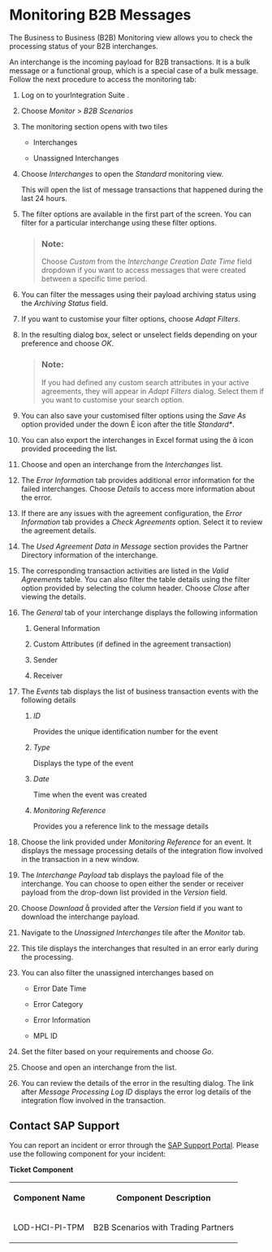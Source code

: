<!-- loiob5e1fc90bfd5471ca332d54e119faeba -->

<link rel="stylesheet" type="text/css" href="../css/sap-icons.css"/>

# Monitoring B2B Messages

The Business to Business \(B2B\) Monitoring view allows you to check the processing status of your B2B interchanges.

An interchange is the incoming payload for B2B transactions. It is a bulk message or a functional group, which is a special case of a bulk message. Follow the next procedure to access the monitoring tab:

1.  Log on to yourIntegration Suite .
2.  Choose *Monitor* \> *B2B Scenarios*
3.  The monitoring section opens with two tiles
    -   Interchanges

    -   Unassigned Interchanges

4.  Choose *Interchanges* to open the *Standard* monitoring view.

    This will open the list of message transactions that happened during the last 24 hours.

5.  The filter options are available in the first part of the screen. You can filter for a particular interchange using these filter options.

    > ### Note:  
    > Choose *Custom* from the *Interchange Creation Date Time* field dropdown if you want to access messages that were created between a specific time period.

6.  You can filter the messages using their payload archiving status using the *Archiving Status* field.
7.  If you want to customise your filter options, choose *Adapt Filters*.
8.  In the resulting dialog box, select or unselect fields depending on your preference and choose *OK*.

    > ### Note:  
    > If you had defined any custom search attributes in your active agreements, they will appear in *Adapt Filters* dialog. Select them if you want to customise your search option.

9.  You can also save your customised filter options using the *Save As* option provided under the down <span class="SAP-icons-V5"></span> icon after the title *Standard\**.
10. You can also export the interchanges in Excel format using the <span class="SAP-icons-V5"></span> icon provided proceeding the list.
11. Choose and open an interchange from the *Interchanges* list.
12. The *Error Information* tab provides additional error information for the failed interchanges. Choose *Details* to access more information about the error.
13. If there are any issues with the agreement configuration, the *Error Information* tab provides a *Check Agreements* option. Select it to review the agreement details.
14. The *Used Agreement Data in Message* section provides the Partner Directory information of the interchange.
15. The corresponding transaction activities are listed in the *Valid Agreements* table. You can also filter the table details using the filter option provided by selecting the column header. Choose *Close* after viewing the details.
16. The *General* tab of your interchange displays the following information
    1.  General Information

    2.  Custom Attributes \(if defined in the agreement transaction\)
    3.  Sender
    4.  Receiver

17. The *Events* tab displays the list of business transaction events with the following details
    1.  *ID* 

        Provides the unique identification number for the event

    2.  *Type* 

        Displays the type of the event

    3.  *Date* 

        Time when the event was created

    4.  *Monitoring Reference*

        Provides you a reference link to the message details


18. Choose the link provided under *Monitoring Reference* for an event. It displays the message processing details of the integration flow involved in the transaction in a new window.
19. The *Interchange Payload* tab displays the payload file of the interchange. You can choose to open either the sender or receiver payload from the drop-down list provided in the *Version* field.
20. Choose *Download* <span class="SAP-icons-V5"></span> provided after the *Version* field if you want to download the interchange payload.
21. Navigate to the *Unassigned Interchanges* tile after the *Monitor* tab.
22. This tile displays the interchanges that resulted in an error early during the processing.
23. You can also filter the unassigned interchanges based on
    -   Error Date Time

    -   Error Category
    -   Error Information
    -   MPL ID

24. Set the filter based on your requirements and choose *Go*.
25. Choose and open an interchange from the list.
26. You can review the details of the error in the resulting dialog. The link after *Message Processing Log ID* displays the error log details of the integration flow involved in the transaction.



<a name="loiob5e1fc90bfd5471ca332d54e119faeba__section_hqr_bb5_3sb"/>

## Contact SAP Support

You can report an incident or error through the [SAP Support Portal](https://support.sap.com/en/index.html). Please use the following component for your incident:

**Ticket Component**


<table>
<tr>
<th valign="top">

Component Name

</th>
<th valign="top">

Component Description

</th>
</tr>
<tr>
<td valign="top">

LOD-HCI-PI-TPM

</td>
<td valign="top">

B2B Scenarios with Trading Partners

</td>
</tr>
</table>

